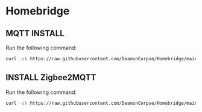 # Homebridge

## MQTT INSTALL
Run the following command:
``` sh
curl -sk https://raw.githubusercontent.com/DeamonCorpse/Homebridge/main/MQTT%20Install | sudo bash -
```

## INSTALL Zigbee2MQTT
Run the following command:
```sh
curl -sk https://raw.githubusercontent.com/DeamonCorpse/Homebridge/main/MQTT%20Install | sudo bash -
```
